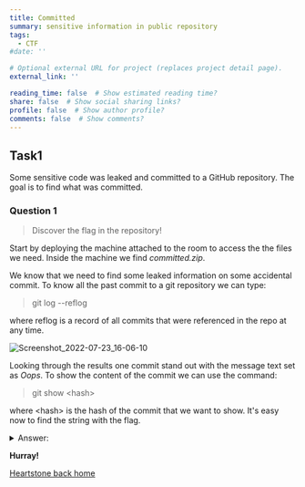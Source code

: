 ```yaml
---
title: Committed
summary: sensitive information in public repository
tags:
  - CTF
#date: ''

# Optional external URL for project (replaces project detail page).
external_link: ''

reading_time: false  # Show estimated reading time?
share: false  # Show social sharing links?
profile: false  # Show author profile?
comments: false  # Show comments?
---
```

## Task1

Some sensitive code was leaked and committed to a GitHub repository. The goal is to find what was committed.

### Question 1
> Discover the flag in the repository!

Start by deploying the machine attached to the room to access the the files we need. Inside the machine we find *committed.zip*. 

We know that we need to find some leaked information on some accidental commit. To know all the past commit to a git repository we can type:

> git log --reflog

where reflog is a record of all commits that were referenced in the repo at any time.

![Screenshot_2022-07-23_16-06-10](https://user-images.githubusercontent.com/70201797/180622496-e3981949-7483-40ec-a1a2-27152d6d2b97.png)

Looking through the results one commit stand out with the message text set as *Oops*. To show the content of the commit we can use the command:

> git show \<hash\>

where \<hash\> is the hash of the commit that we want to show. It's easy now to find the string with the flag.

<details>
  <summary>Answer:</summary>
  <p>
	flag{a489a9dbf8eb9d37c6e0cc1a92cda17b}
  </p>
</details>



**Hurray!**

[Heartstone back home](https://matteogreek.github.io/)